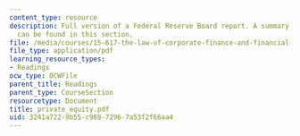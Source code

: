 ```yaml
---
content_type: resource
description: Full version of a Federal Reserve Board report. A summary of this report
  can be found in this section.
file: /media/courses/15-617-the-law-of-corporate-finance-and-financial-markets-spring-2004/3241a7229b55c98872967a53f2f66aa4_private_equity.pdf
file_type: application/pdf
learning_resource_types:
- Readings
ocw_type: OCWFile
parent_title: Readings
parent_type: CourseSection
resourcetype: Document
title: private_equity.pdf
uid: 3241a722-9b55-c988-7296-7a53f2f66aa4
---
```

